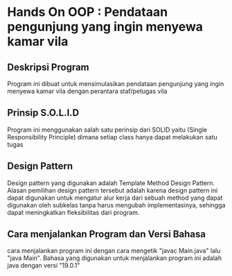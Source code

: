 # Hands On OOP : Pendataan pengunjung yang ingin menyewa kamar vila

## Deskripsi Program
Program ini dibuat untuk mensimulasikan pendataan pengunjung yang ingin menyewa kamar vila dengan perantara staf/petugas vila 


## Prinsip S.O.L.I.D
Program ini menggunakan salah satu perinsip dari SOLID yaitu (Single Responsibility Principle) dimana setiap class hanya dapat melakukan satu tugas

## Design Pattern
Design pattern yang digunakan adalah Template Method Design Pattern. Alasan pemilihan design pattern tersebut adalah karena design pattern ini dapat digunakan untuk mengatur alur kerja dari sebuah method yang dapat digunakan oleh subkelas tanpa harus mengubah implementasinya, sehingga dapat meningkatkan fleksibilitas dari program.

## Cara menjalankan Program dan Versi Bahasa
cara menjalankan program ini dengan cara mengetik "javac Main.java" lalu "java Main". Bahasa yang digunakan untuk menjalankan program ini adalah java dengan versi "19.0.1"